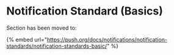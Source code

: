 # Notification Standard (Basics)

Section has been moved to:

{% embed url="https://push.org/docs/notifications/notification-standards/notification-standards-basic/" %}

